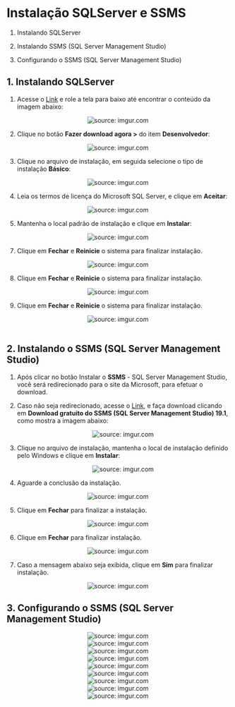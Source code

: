 <h1>Instalação SQLServer e SSMS</h1>

1. Instalando SQLServer

2. Instalando SSMS (SQL Server Management Studio)

3. Configurando o SSMS (SQL Server Management Studio)

   

<h2>1. Instalando SQLServer</h2>

1. Acesse o <a href="https://www.microsoft.com/pt-br/sql-server/sql-server-downloads" target="_blank">Link</a> e role a tela para baixo até encontrar o conteúdo da imagem abaixo:

<div align="center"><img src="https://i.imgur.com/s1uhmLF.png" title="source: imgur.com" /></div>

2. Clique no botão **Fazer download agora >** do item **Desenvolvedor**:

<div align="center"><img src="https://i.imgur.com/juUzgJk.png" title="source: imgur.com" /></div>

3. Clique no arquivo de instalação, em seguida selecione o tipo de instalação **Básico**:

<div align="center"><img src="https://i.imgur.com/xc0DIP5.png" title="source: imgur.com" /></div>

4. Leia os termos de licença do Microsoft SQL Server, e clique em **Aceitar**:

<div align="center"><img src="https://i.imgur.com/5OyhZI6.png" title="source: imgur.com" /></div>

5. Mantenha o local padrão de instalação e clique em **Instalar**:

<div align="center"><img src="https://i.imgur.com/RT9cmJx.png" title="source: imgur.com" /></div>

7. Clique em **Fechar** e **Reinicie** o sistema para finalizar instalação.

<div align="center"><img src="https://i.imgur.com/lpPj0Mr.png" title="source: imgur.com" /></div>

8. Clique em **Fechar** e **Reinicie** o sistema para finalizar instalação.

<div align="center"><img src="https://i.imgur.com/PDrkl8P.png" title="source: imgur.com" /></div>

9. Clique em **Fechar** e **Reinicie** o sistema para finalizar instalação.

<div align="center"><img src="https://i.imgur.com/Udkb8ym.png" title="source: imgur.com" /></div>

<br />

<h2>2. Instalando o SSMS (SQL Server Management Studio)</h2>



1. Após clicar no botão Instalar o **SSMS** - SQL Server Management Studio, você será redirecionado para o site da Microsoft, para efetuar o download.

2. Caso não seja redirecionado, acesse o <a href="https://learn.microsoft.com/pt-br/sql/ssms/download-sql-server-management-studio-ssms?view=sql-server-ver16#download-ssms" target="_blank">Link</a>, e faça download clicando em **Download gratuito do SSMS (SQL Server Management Studio) 19.1**, como mostra a imagem abaixo:

   <div align="center"><img src="https://i.imgur.com/Ef18nfj.png" title="source: imgur.com" /></div>

3. Clique no arquivo de instalação, mantenha o local de instalação definido pelo Windows e clique em **Instalar**:

   <div align="center"><img src="https://i.imgur.com/FjYspMu.png" title="source: imgur.com" /></div>

4.  Aguarde a conclusão da instalação.

<div align="center"><img src="https://i.imgur.com/fntanEP.png" title="source: imgur.com" /></div>

5. Clique em **Fechar** para finalizar a instalação.

<div align="center"><img src="https://i.imgur.com/WCnzo46.png" title="source: imgur.com" /></div>

6. Clique em **Fechar** para finalizar instalação.

<div align="center"><img src="https://i.imgur.com/HMublEO.png" title="source: imgur.com" /></div>

7. Caso a mensagem abaixo seja exibida, clique em **Sim** para finalizar instalação.

<div align="center"><img src="https://i.imgur.com/MSDzh1Q.png" title="source: imgur.com" /></div>

<h2>3. Configurando o SSMS (SQL Server Management Studio)</h2>



<div align="center"><img src="mudar" title="source: imgur.com" /></div>



<div align="center"><img src="mudar" title="source: imgur.com" /></div>



<div align="center"><img src="mudar" title="source: imgur.com" /></div>



<div align="center"><img src="mudar" title="source: imgur.com" /></div>



<div align="center"><img src="mudar" title="source: imgur.com" /></div>



<div align="center"><img src="mudar" title="source: imgur.com" /></div>



<div align="center"><img src="mudar" title="source: imgur.com" /></div>



<div align="center"><img src="mudar" title="source: imgur.com" /></div>



<div align="center"><img src="mudar" title="source: imgur.com" /></div>

